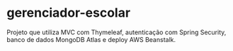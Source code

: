 # gerenciador-escolar
Projeto que utiliza MVC com Thymeleaf, autenticação com Spring Security, banco de dados MongoDB Atlas e deploy AWS Beanstalk.
